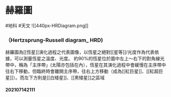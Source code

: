 # 赫羅圖
#地科 #天文
![[440px-HRDiagram.png]]

### （Hertzsprung-Russell diagram_ HRD)
赫羅圖為[[恆星]]演化過程之代表圖像，以恆星之絕對[[星等]]/光度作為代表依據，可以測量恆星之溫度、光度。
約90%的恆星位於圖中左上～右下的對角線光帶中，稱為「主序帶」(太陽亦包括在內），恆星在其演化過程中會緩慢在主序帶中往右下移動，但臨終時會離開主序帶，往右上方移動（成為[[紅巨星]]、[[紅超巨星]]）。而左下方則是[[白矮星]]、[[黑矮星]]之區域

#### 202107142111


   

